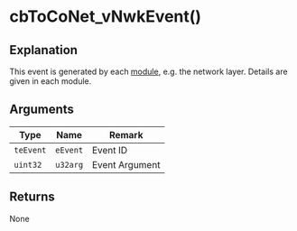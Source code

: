# cbToCoNet_vNwkEvent()

## Explanation

This event is generated by each [module](../../tweliet-net-api-jie-shuo/mojru.md), e.g. the network layer. Details are given in each module.

## Arguments

| Type      | Name     | Remark         |
| --------- | -------- | -------------- |
| `teEvent` | `eEvent` | Event ID       |
| `uint32`  | `u32arg` | Event Argument |

## Returns

None

